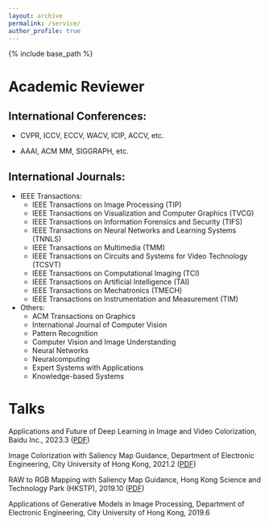```yaml
---
layout: archive
permalink: /service/
author_profile: true
---
```


{% include base_path %}

**Academic Reviewer**
======

## International Conferences:

- CVPR, ICCV, ECCV, WACV, ICIP, ACCV, etc.

- AAAI, ACM MM, SIGGRAPH, etc.

## International Journals:

<ul>

<li>IEEE Transactions:
<ul>
<li>IEEE Transactions on Image Processing (TIP)</li>
<li>IEEE Transactions on Visualization and Computer Graphics (TVCG)</li>
<li>IEEE Transactions on Information Forensics and Security (TIFS)</li>
<li>IEEE Transactions on Neural Networks and Learning Systems (TNNLS)</li>
<li>IEEE Transactions on Multimedia (TMM)</li>
<li>IEEE Transactions on Circuits and Systems for Video Technology (TCSVT)</li>
<li>IEEE Transactions on Computational Imaging (TCI)</li>
<li>IEEE Transactions on Artificial Intelligence (TAI)</li>
<li>IEEE Transactions on Mechatronics (TMECH)</li>
<li>IEEE Transactions on Instrumentation and Measurement (TIM)</li>
</ul>
</li>

<li>Others:
<ul>
<li>ACM Transactions on Graphics</li>
<li>International Journal of Computer Vision</li>
<li>Pattern Recognition</li>
<li>Computer Vision and Image Understanding</li>
<li>Neural Networks</li>
<li>Neuralcomputing</li>
<li>Expert Systems with Applications</li>
<li>Knowledge-based Systems</li>
</ul>
</li>

</ul>

**Talks**
======

Applications and Future of Deep Learning in Image and Video Colorization, Baidu Inc., 2023.3 ([PDF]())

Image Colorization with Saliency Map Guidance, Department of Electronic Engineering, City University of Hong Kong, 2021.2 ([PDF](../talks/20210205_SGGAN))

RAW to RGB Mapping with Saliency Map Guidance, Hong Kong Science and Technology Park (HKSTP), 2019.10 ([PDF]())

Applications of Generative Models in Image Processing, Department of Electronic Engineering, City University of Hong Kong, 2019.6
